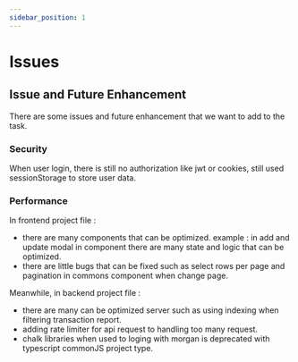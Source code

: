 ```yaml
---
sidebar_position: 1
---
```


# Issues

## Issue and Future Enhancement
There are some issues and future enhancement that we want to add to the task.

### Security
When user login, there is still no authorization like jwt or cookies, still used sessionStorage to store user data.

### Performance
In frontend project file : 
- there are many components that can be optimized. example : in add and update modal in component there are many state and logic that can be optimized.
- there are little bugs that can be fixed such as select rows per page and pagination in commons component when change page.

Meanwhile, in backend project file :
- there are many can be optimized server such as using indexing when filtering transaction report.
- adding rate limiter for api request to handling too many request.
- chalk libraries when used to loging with morgan is deprecated with typescript commonJS project type.
